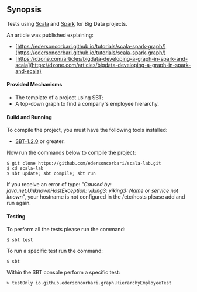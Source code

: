 ## Synopsis

Tests using [Scala](https://www.scala-lang.org) and [Spark](https://spark.apache.org) for Big Data projects.

An article was published explaining:

 * [https://edersoncorbari.github.io/tutorials/scala-spark-graph/](https://edersoncorbari.github.io/tutorials/scala-spark-graph/)
 * [https://dzone.com/articles/bigdata-developing-a-graph-in-spark-and-scala](https://dzone.com/articles/bigdata-developing-a-graph-in-spark-and-scala)

#### Provided Mechanisms ####

 * The template of a project using SBT;
 * A top-down graph to find a company's employee hierarchy.
 
#### Build and Running ####
 
To compile the project, you must have the following tools installed:

* [SBT-1.2.0](https://www.scala-sbt.org/download.html) or greater.

Now run the commands below to compile the project:

```shell
$ git clone https://github.com/edersoncorbari/scala-lab.git
$ cd scala-lab
$ sbt update; sbt compile; sbt run
```

If you receive an error of type: "*Caused by: java.net.UnknownHostException: viking3: viking3: Name or service not known*", your hostname is not configured in the /etc/hosts please add and run again.

#### Testing ####
 
To perform all the tests please run the command:
 
```shell
$ sbt test
```

To run a specific test run the command:

```shell
$ sbt
```

Within the SBT console perform a specific test:

```shell
> testOnly io.github.edersoncorbari.graph.HierarchyEmployeeTest
```

